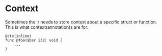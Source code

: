 # Context

Sometimes the ir needs to store context about a specific struct or function. This is what context(annotation)s are for.

```chir
@ctx(inline)
func @foo($bar i32) void {
    ...
}
```
